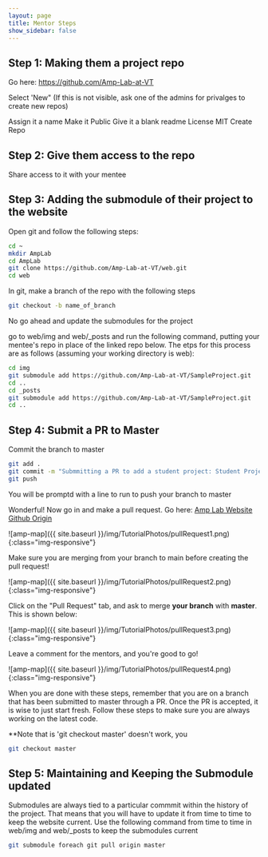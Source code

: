 ```yaml
---
layout: page
title: Mentor Steps
show_sidebar: false
---
```


## Step 1: Making them a project repo

Go here: https://github.com/Amp-Lab-at-VT

Select 'New" (If this is not visible, ask one of the admins for privalges to create new repos)

Assign it a name
Make it Public
Give it a blank readme
License MIT
Create Repo


## Step 2: Give them access to the repo

Share access to it with your mentee


## Step 3: Adding the submodule of their project to the website


Open git and follow the following steps:

```bash
cd ~
mkdir AmpLab
cd AmpLab
git clone https://github.com/Amp-Lab-at-VT/web.git
cd web
```

In git, make a branch of the repo with the following steps

```bash
git checkout -b name_of_branch
```

No go ahead and update the submodules for the project

go to web/img and web/_posts and run the following command, putting your mentee's repo in place of the linked repo below. The etps for this process are as follows (assuming your working directory is web):

``` bash
cd img
git submodule add https://github.com/Amp-Lab-at-VT/SampleProject.git
cd ..
cd _posts
git submodule add https://github.com/Amp-Lab-at-VT/SampleProject.git
cd ..
```

## Step 4: Submit a PR to Master

Commit the branch to master

```bash
git add .
git commit -m "Submmitting a PR to add a student project: Student Project Name"
git push
```

You will be promptd with a line to run to push your branch to master

Wonderful! Now go in and make a pull request. Go here: <a href="https://github.com/Amp-Lab-at-VT/web" >Amp Lab Website Github Origin</a>

![amp-map]({{ site.baseurl }}/img/TutorialPhotos/pullRequest1.png){:class="img-responsive"}

Make sure you are merging from your branch to main before creating the pull request!

![amp-map]({{ site.baseurl }}/img/TutorialPhotos/pullRequest2.png){:class="img-responsive"}

Click on the "Pull Request" tab, and ask to merge **your branch** with **master**. This is shown below:

![amp-map]({{ site.baseurl }}/img/TutorialPhotos/pullRequest3.png){:class="img-responsive"}

Leave a comment for the mentors, and you're good to go! 

![amp-map]({{ site.baseurl }}/img/TutorialPhotos/pullRequest4.png){:class="img-responsive"}


When you are done with these steps, remember that you are on a branch that has been submitted to master through a PR. Once the PR is accepted, it is wise to just start fresh. Follow these steps to make sure you are always working on the latest code.

**Note that is 'git checkout master' doesn't work, you 
```bash
git checkout master

```

## Step 5: Maintaining and Keeping the Submodule updated

Submodules are always tied to a particular commmit within the history of the project. That means that you will have to update it from time to time to keep the website current. Use the following command from time to time in web/img and web/_posts to keep the submodules current

``` bash
git submodule foreach git pull origin master
```